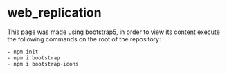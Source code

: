 # web_replication

This page was made using bootstrap5, in order to view its content execute the following commands on the root of the repository:

	- npm init
	- npm i bootstrap
	- npm i bootstrap-icons